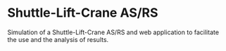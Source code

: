 # Shuttle-Lift-Crane AS/RS
Simulation of a Shuttle-Lift-Crane AS/RS and web application to facilitate the use and the analysis of results.
